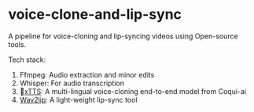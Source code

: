 # voice-clone-and-lip-sync

A pipeline for voice-cloning and lip-syncing videos using Open-source tools.

Tech stack:
1. Ffmpeg: Audio extraction and minor edits
2. Whisper: For audio transcription
3. 🐸[xTTS](https://github.com/coqui-ai/TTS): A multi-lingual voice-cloning end-to-end model from Coqui-ai
4. [Wav2lip](https://github.com/justinjohn0306/Wav2Lip/): A light-weight lip-sync tool




